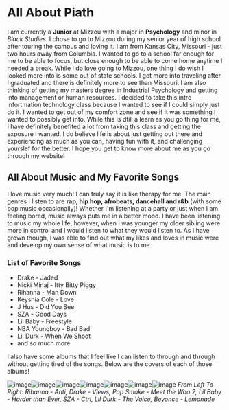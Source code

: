 # All About Piath
I am currently a **Junior** at Mizzou with a major in **Psychology** and minor in *Black Studies*. I chose to go to Mizzou during my senior year of high school after touring the campus and loving it. I am from Kansas City, Missouri - just two hours away from Columbia. I wanted to go to a school far enough for me to be able to focus, but close enough to be able to come home anytime I needed a break. While I do love going to Mizzou, one thing I do wish I looked more into is some out of state schools. I got more into traveling after I graduated and there is definitely more to see than Missouri. I am also thinking of getting my masters degree in Industrial Psychology and getting into management or human resources. I decided to take this intro infortmation technology class because I wanted to see if I could simply just do it. I wanted to get out of my comfort zone and see if it was something I wanted to possibly get into. While this is dtill a learn as you go thing for me, I have definitely benefited a lot from taking this class and getting the exposure I wanted. I do believe life is about just getting out there and experiencing as much as you can, having fun with it, and challenging yourslef for the better. I hope you get to know more about me as you go through my website!

## All About Music and My Favorite Songs
I love music very much! I can truly say it is like therapy for me. The main genres I listen to are **rap, hip hop, afrobeats, dancehall and r&b** (with some pop music occasionally)! Whether I'm listening at a party or just when I am feeling bored, music always puts me in a better mood. I have been listening to music my whole life, however, when I was younger my older sibling were more in control and I would listen to what they would listen to. As I have grown though, I was able to find out what my likes and loves in music were and develop my own sense of what music is to me.
### List of Favorite Songs      
+ Drake - Jaded
+ Nicki Minaj - Itty Bitty Piggy
+ Rihanna - Man Down
+ Keyshia Cole - Love 
+ J Hus - Did You See
+ SZA - Good Days
+ Lil Baby - Freestyle
+ NBA Youngboy - Bad Bad
+ Lil Durk - When We Shoot
+ and so much more

I also have some albums that I feel like I can listen to through and through without getting tired of the songs. Below are the covers of each of those albums!  

![image](https://user-images.githubusercontent.com/101791032/158857109-185087e0-0f6e-458d-8ee8-80cfb9fbce33.png)![image](https://user-images.githubusercontent.com/101791032/158857853-531b009d-457b-4fb3-8c06-57d2c4c9893c.png)![image](https://user-images.githubusercontent.com/101791032/158857388-1f1a1bac-61a6-4398-89b3-cade9ea0e804.png)![image](https://user-images.githubusercontent.com/101791032/158858342-d6c99d52-1138-4cd5-b9e9-65e54164352b.png)![image](https://user-images.githubusercontent.com/101791032/158858621-3abbe87d-ea59-42b5-91de-56f232f2a9d2.png)![image](https://user-images.githubusercontent.com/101791032/158858895-992ffc97-9250-4f97-9269-e296f3a6b665.png)![image](https://user-images.githubusercontent.com/101791032/158859099-a5bcfd11-a51a-408e-8f84-ea8afda33f57.png) 
*From Left To Right: Rihanna - Anti, Drake - Views, Pop Smoke - Meet the Woo 2, Lil Baby - Harder than Ever, SZA - Ctrl, Lil Durk - The Voice, Beyonce - Lemonade*

